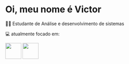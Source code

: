 # Oi, meu nome é Victor 
👨‍💼 Estudante de Análise e desenvolvimento de sistemas

💻 atualmente focado em:
<div style="display:  inline">
  <img width='50' height='50' src="https://upload.wikimedia.org/wikipedia/commons/thumb/9/99/Unofficial_JavaScript_logo_2.svg/1200px-Unofficial_JavaScript_logo_2.svg.png" />
  <img width='50' height='50' src="https://hermes.dio.me/articles/cover/d2f0f33b-1139-4bcb-b75d-017ff78194fe.jpg" />
